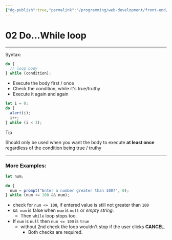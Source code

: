 ```yaml
---
{"dg-publish":true,"permalink":"/programming/web-development/front-end/javascript-vanilla/01-basics/10-loops/02-do-while-loop/","tags":["programming","webdevelopment","frontend","JavaScript"],"created":"2024-11-09T11:30:42.127+08:00"}
---
```



# 02 Do...While loop

---

Syntax:

```javascript
do {
  // loop body
} while (condition);
```

- Execute the body first / once
- Check the condition, while it's true/truthy
- Execute it again and again

```javascript
let i = 0;
do {
  alert(i);
  i++;
} while (i < 3);
```

> [!tip]
> Should only be used when you want the body to execute **at least once** regardless of the condition being true / truthy

---

### More Examples:

```javascript
let num;

do {
  num = prompt("Enter a number greater than 100?", 0);
} while (num <= 100 && num);
```

- check for `num <= 100`, if entered value is still not greater than `100`
- `&& num` is false when `num` is `null` or _empty string_.
  - Then `while` loop stops too.
- If `num` is `null` then `num <= 100` is `true`
  - without 2nd check the loop wouldn't stop if the user clicks **CANCEL**.
    - Both checks are required.
